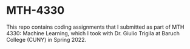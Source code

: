 # MTH-4330
This repo contains coding assignments that I submitted as part of MTH 4330: Machine Learning, which I took with Dr. Giulio Trigila at Baruch College (CUNY) in Spring 2022.
